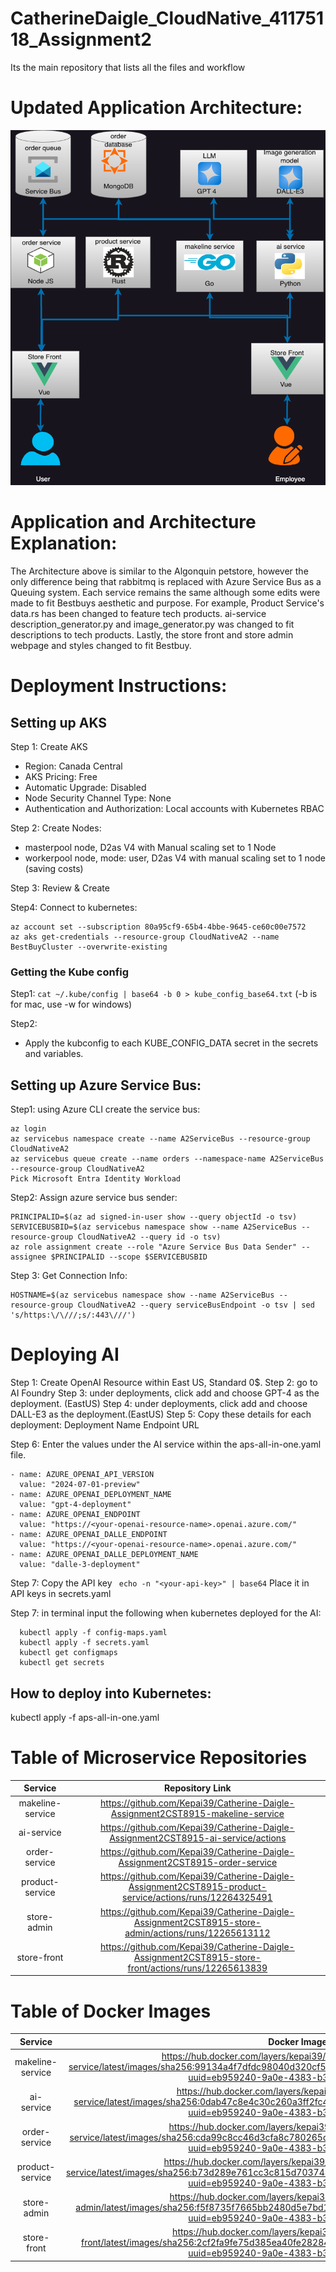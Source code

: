 # CatherineDaigle_CloudNative_41175118_Assignment2
 Its the main repository that lists all the files and workflow


# Updated Application Architecture:
![application archetecture](Assignment2Diagram.drawio.png)


# Application and Architecture Explanation:
The Architecture above is similar to the Algonquin petstore, however the only difference being that rabbitmq is replaced with Azure Service Bus as a Queuing system.  Each service remains the same although some edits were made to fit Bestbuys aesthetic and purpose.  For example, Product Service's data.rs has been changed to feature tech products.  ai-service description_generator.py and image_generator.py was changed to fit descriptions to tech products.  Lastly, the store front and store admin webpage and styles changed to fit Bestbuy.


# Deployment Instructions:

## Setting up AKS
Step 1: Create AKS
- Region: Canada Central
- AKS Pricing: Free
- Automatic Upgrade: Disabled
- Node Security Channel Type: None
- Authentication and Authorization: Local accounts with Kubernetes RBAC

Step 2: Create Nodes:
- masterpool node, D2as V4 with Manual scaling set to 1 Node
- workerpool node, mode: user, D2as V4 with manual scaling set to 1 node (saving costs)

Step 3: Review & Create

Step4: Connect to kubernetes:
```
az account set --subscription 80a95cf9-65b4-4bbe-9645-ce60c00e7572
az aks get-credentials --resource-group CloudNativeA2 --name BestBuyCluster --overwrite-existing
```

### Getting the Kube config
Step1: 
```cat ~/.kube/config | base64 -b 0 > kube_config_base64.txt``` (-b is for mac, use -w for windows)

Step2: 
- Apply the kubconfig to each KUBE_CONFIG_DATA secret in the secrets and variables.

## Setting up Azure Service Bus:
Step1: using Azure CLI  create the service bus:
```
az login
az servicebus namespace create --name A2ServiceBus --resource-group CloudNativeA2
az servicebus queue create --name orders --namespace-name A2ServiceBus --resource-group CloudNativeA2
Pick Microsoft Entra Identity Workload
```

Step2: Assign azure service bus sender:
```
PRINCIPALID=$(az ad signed-in-user show --query objectId -o tsv)
SERVICEBUSBID=$(az servicebus namespace show --name A2ServiceBus --resource-group CloudNativeA2 --query id -o tsv)
az role assignment create --role "Azure Service Bus Data Sender" --assignee $PRINCIPALID --scope $SERVICEBUSBID

```

Step 3: Get Connection Info:
```
HOSTNAME=$(az servicebus namespace show --name A2ServiceBus --resource-group CloudNativeA2 --query serviceBusEndpoint -o tsv | sed 's/https:\/\///;s/:443\///')
```




# Deploying AI
Step 1: Create OpenAI Resource within East US, Standard 0$.
Step 2: go to AI Foundry
Step 3: under deployments, click add and choose GPT-4 as the deployment. (EastUS)
Step 4: under deployments, click add and choose DALL-E3 as the deployment.(EastUS)
Step 5: Copy these details for each deployment:
Deployment Name
Endpoint URL

Step 6: Enter the values under the AI service within the aps-all-in-one.yaml file.
```
- name: AZURE_OPENAI_API_VERSION
  value: "2024-07-01-preview"
- name: AZURE_OPENAI_DEPLOYMENT_NAME
  value: "gpt-4-deployment"
- name: AZURE_OPENAI_ENDPOINT
  value: "https://<your-openai-resource-name>.openai.azure.com/"
- name: AZURE_OPENAI_DALLE_ENDPOINT
  value: "https://<your-openai-resource-name>.openai.azure.com/"
- name: AZURE_OPENAI_DALLE_DEPLOYMENT_NAME
  value: "dalle-3-deployment"

```
Step 7:
Copy the API key
``` echo -n "<your-api-key>" | base64```
Place it in API keys in secrets.yaml

Step 7: in terminal input the following when kubernetes deployed for the AI:
```
  kubectl apply -f config-maps.yaml
  kubectl apply -f secrets.yaml
  kubectl get configmaps
  kubectl get secrets
```


  ## How to deploy into Kubernetes:
  kubectl apply -f aps-all-in-one.yaml


  # Table of Microservice Repositories
| Service | Repository Link |
| :---:   | :---: |
| makeline-service | https://github.com/Kepai39/Catherine-Daigle-Assignment2CST8915-makeline-service | 
| ai-service | https://github.com/Kepai39/Catherine-Daigle-Assignment2CST8915-ai-service/actions | 
| order-service | https://github.com/Kepai39/Catherine-Daigle-Assignment2CST8915-order-service | 
| product-service | https://github.com/Kepai39/Catherine-Daigle-Assignment2CST8915-product-service/actions/runs/12264325491 | 
| store-admin | https://github.com/Kepai39/Catherine-Daigle-Assignment2CST8915-store-admin/actions/runs/12265613112 |
| store-front | https://github.com/Kepai39/Catherine-Daigle-Assignment2CST8915-store-front/actions/runs/12265613839 |




  # Table of Docker Images
| Service | Docker Image Link |
| :---:   | :---: |
| makeline-service | https://hub.docker.com/layers/kepai39/catherinedaigle-a2-makeline-service/latest/images/sha256:99134a4f7dfdc98040d320cf556075abb4b3223508a702177235d601a0e1276d?uuid=eb959240-9a0e-4383-b399-16f46df8de41%0A | 
| ai-service | https://hub.docker.com/layers/kepai39/catherinedaigle-a2-ai-service/latest/images/sha256:0dab47c8e4c30c260a3ff2fc485e933e7d9bb2ef5922557c019f694c7db2df84?uuid=eb959240-9a0e-4383-b399-16f46df8de41%0A | 
| order-service | https://hub.docker.com/layers/kepai39/catherinedaigle-a2-order-service/latest/images/sha256:cda99c8cc46d3cfa8c780265d56f7ec80a146e0c9093c547b615b260736b273e?uuid=eb959240-9a0e-4383-b399-16f46df8de41%0A | 
| product-service | https://hub.docker.com/layers/kepai39/catherinedaigle-a2-product-service/latest/images/sha256:b73d289e761cc3c815d7037484147f517355880393e7196e60e5b4a8c796d54d?uuid=eb959240-9a0e-4383-b399-16f46df8de41%0A | 
| store-admin | https://hub.docker.com/layers/kepai39/catherinedaigle-a2-store-admin/latest/images/sha256:f5f8735f7665bb2480d5e7bd13b8aeb3067469b5a4d1c3d4ff12dba48fe200c7?uuid=eb959240-9a0e-4383-b399-16f46df8de41%0A |
| store-front | https://hub.docker.com/layers/kepai39/catherinedaigle-a2store-front/latest/images/sha256:2cf2fa9fe75d385ea40fe282849a303be940feae10adebf37990ae06dd0f2401?uuid=eb959240-9a0e-4383-b399-16f46df8de41%0A |


